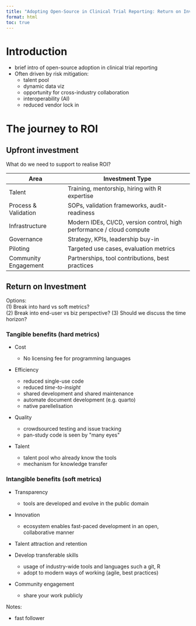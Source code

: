 ```yaml
---
title: "Adopting Open-Source in Clinical Trial Reporting: Return on Investment"
format: html
toc: true
---
```


# Introduction

- brief intro of open-source adoption in clinical trial reporting
- Often driven by risk mitigation:
    - talent pool 
    - dynamic data viz
    - opportunity for cross-industry collaboration
    - interoperability (AI)
    - reduced vendor lock in

# The journey to ROI

## Upfront investment

What do we need to support to realise ROI? 

| **Area**             | **Investment Type**                                 |
| -------------------- | --------------------------------------------------- |
| Talent               | Training, mentorship, hiring with R expertise       |
| Process & Validation | SOPs, validation frameworks, audit-readiness        |
| Infrastructure       | Modern IDEs, CI/CD, version control, high performance / cloud compute|
| Governance           | Strategy, KPIs, leadership buy-in                   |
| Piloting             | Targeted use cases, evaluation metrics              |
| Community Engagement | Partnerships, tool contributions, best practices    |



## Return on Investment

Options:  
    (1) Break into hard vs soft metrics?  
    (2) Break into end-user vs biz perspective? 
    (3) Should we discuss the time horizon?


### Tangible benefits (hard metrics)

- Cost
    - No licensing fee for programming languages

- Efficiency
    - reduced single-use code
    - reduced *time-to-insight*
    - shared development and shared maintenance
    - automate document development (e.g. quarto)
    - native parellelisation

- Quality
    - crowdsourced testing and issue tracking
    - pan-study code is seen by "many eyes"

- Talent
    - talent pool who already know the tools 
    - mechanism for knowledge transfer

### Intangible benefits (soft metrics)

- Transparency
    - tools are developed and evolve in the public domain

- Innovation
    - ecosystem enables fast-paced development in an open, collaborative manner 

- Talent attraction and retention

- Develop transferable skills 
    - usage of industry-wide tools and languages such a git, R
    - adopt to modern ways of working (agile, best practices)

- Community engagement 
    - share your work publicly


Notes:
- fast follower 



